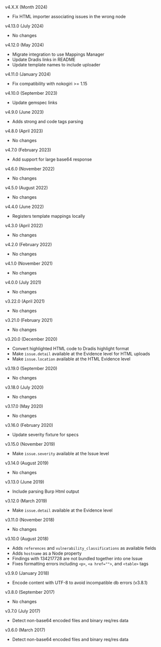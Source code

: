 v4.X.X (Month 2024)
  - Fix HTML importer associating issues in the wrong node

v4.13.0 (July 2024)
  - No changes

v4.12.0 (May 2024)
  - Migrate integration to use Mappings Manager
  - Update Dradis links in README
  - Update template names to include uploader

v4.11.0 (January 2024)
  - Fix compatibility with nokogiri >= 1.15

v4.10.0 (September 2023)
  - Update gemspec links

v4.9.0 (June 2023)
  - Adds strong and code tags parsing

v4.8.0 (April 2023)
  - No changes

v4.7.0 (February 2023)
  - Add support for large base64 response

v4.6.0 (November 2022)
  - No changes

v4.5.0 (August 2022)
  - No changes

v4.4.0 (June 2022)
  - Registers template mappings locally

v4.3.0 (April 2022)
  - No changes

v4.2.0 (February 2022)
  - No changes

v4.1.0 (November 2021)
  - No changes

v4.0.0 (July 2021)
  - No changes

v3.22.0 (April 2021)
  - No changes

v3.21.0 (February 2021)
  - No changes

v3.20.0 (December 2020)
  - Convert highlighted HTML code to Dradis highlight format
  - Make `issue.detail` available at the Evidence level for HTML uploads
  - Make `issue.location` available at the HTML Evidence level

v3.19.0 (September 2020)
  - No changes

v3.18.0 (July 2020)
  - No changes

v3.17.0 (May 2020)
  - No changes

v3.16.0 (February 2020)
  - Update severity fixture for specs

v3.15.0 (November 2019)
  - Make `issue.severity` available at the Issue level

v3.14.0 (August 2019)
  - No changes

v3.13.0 (June 2019)
  - Include parsing Burp Html output

v3.12.0 (March 2019)
  - Make `issue.detail` available at the Evidence level

v3.11.0 (November 2018)
  - No changes

v3.10.0 (August 2018)
  - Adds `references` and `vulnerability_classifications` as available fields
  - Adds `hostname` as a Node property
  - Findings with <type>134217728</type> are not bundled together into one Issue
  - Fixes formatting errors including `<p>`, `<a href="">`, and `<table>` tags

v3.9.0 (January 2018)
  - Encode content with UTF-8 to avoid incompatible db errors (v3.8.1)

v3.8.0 (September 2017)
  - No changes

v3.7.0 (July 2017)
  - Detect non-base64 encoded files and binary req/res data

v3.6.0 (March 2017)
  - Detect non-base64 encoded files and binary req/res data
